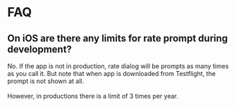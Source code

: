 # FAQ

## On iOS are there any limits for rate prompt during development?

No. If the app is not in production, rate dialog will be prompts as many times as you call it. But note that when app is downloaded from Testflight, the prompt is not shown at all.\
\
However, in productions there is a limit of 3 times per year.



